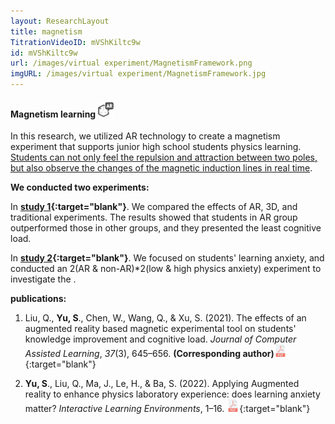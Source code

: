 ```yaml
---
layout: ResearchLayout
title: magnetism
TitrationVideoID: mVShKiltc9w
id: mVShKiltc9w
url: /images/virtual experiment/MagnetismFramework.png
imgURL: /images/virtual experiment/MagnetismFramework.jpg
---
```


#### Magnetism learning <img src="/images/icons/ARicon.png"  width="25" height="25">
In this research, we utilized AR technology to create a magnetism experiment that supports junior high school students physics learning. <u>Students can not only feel the repulsion and attraction between two poles, but also observe the changes of the magnetic induction lines in real time</u>.

**We conducted two experiments:**

In **[study 1](https://onlinelibrary.wiley.com/doi/10.1111/jcal.12513){:target="blank"}**. We compared the effects of AR, 3D, and traditional experiments. The results showed that students in AR group outperformed those in other groups, and they presented the least cognitive load.

In **[study 2](https://www.tandfonline.com/doi/full/10.1080/10494820.2022.2057547){:target="blank"}**. We focused on students' learning anxiety, and conducted an 2(AR & non-AR)*2(low & high physics anxiety) experiment to investigate the .

**publications:**
1. Liu, Q., **Yu, S**., Chen, W., Wang, Q., & Xu, S. (2021). The effects of an augmented reality based magnetic experimental tool on students' knowledge improvement and cognitive load. _Journal of Computer Assisted Learning_, _37_(3), 645–656. **(Corresponding author)**[<img src="/images/icons/pdf-file.png"  width="20" height="20">](/mypaper/Journal/Liu%20et%20al.%20-%202021%20-%20The%20effects%20of%20an%20augmented%20reality%20based%20magnetic%20experimental%20tool%20on%20students'%20knowledge%20improvement%20and%20cognitiv.pdf){:target="blank"}
   
2. **Yu, S**., Liu, Q., Ma, J., Le, H., & Ba, S. (2022). Applying Augmented reality to enhance physics laboratory experience: does learning anxiety matter? _Interactive Learning Environments_, 1–16. [<img src="/images/icons/pdf-file.png"  width="20" height="20">](/mypaper/Journal/Yu%20et%20al.%20-%202022%20-%20Applying%20Augmented%20reality%20to%20enhance%20physics%20laboratory%20experience%20does%20learning%20anxiety%20matter.pdf){:target="blank"}

